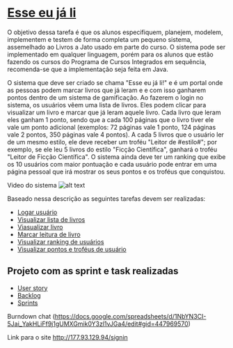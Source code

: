 # [Esse eu já li](http://177.93.129.94/signin)

O objetivo dessa tarefa é que os alunos especifiquem, planejem, modelem, implementem e testem de forma completa um pequeno sistema, assemelhado ao Livros a Jato usado em parte do curso. O sistema pode ser implementado em qualquer linguagem, porém para os alunos que estão fazendo os cursos do Programa de Cursos Integrados em sequência, recomenda-se que a implementação seja feita em Java.

O sistema que deve ser criado se chama "Esse eu já li!" e é um portal onde as pessoas podem marcar livros que já leram e e com isso ganharem pontos dentro de um sistema de gamificação. Ao fazerem o login no sistema, os usuários vêem uma lista de livros. Eles podem clicar para visualizar um livro e marcar que já leram aquele livro. Cada livro que leram eles ganham 1 ponto, sendo que a cada 100 páginas que o livro tiver ele vale um ponto adicional (exemplos: 72 páginas vale 1 ponto, 124 páginas vale 2 pontos, 350 páginas vale 4 pontos). A cada 5 livros que o usuário ler de um mesmo estilo, ele deve receber um troféu "Leitor de #estilo#"; por exemplo, se ele leu 5 livros do estilo "Ficção Científica", ganhará o troféu "Leitor de Ficção Científica". O sistema ainda deve ter um ranking que exibe os 10 usuários com maior pontuação e cada usuário pode entrar em uma página pessoal que irá mostrar os seus pontos e os troféus que conquistou.

Video do sistema
![alt text](https://github.com/felipefrmelo/esse-eu-ja-li/blob/main/jali.gif)


Baseado nessa descrição as seguintes tarefas devem ser realizadas:
- [Logar usuário](https://github.com/users/felipefrmelo/projects/10/views/10?layout=board&filterQuery=label%3A%22user+story%22&pane=issue&itemId=9400686)
- [Visualizar lista de livros](https://github.com/users/felipefrmelo/projects/10/views/10?layout=board&filterQuery=label%3A%22user+story%22&pane=issue&itemId=9401362)
- [Viasualizar livro](https://github.com/users/felipefrmelo/projects/10/views/10?layout=board&filterQuery=label%3A%22user+story%22&pane=issue&itemId=9401411)
- [Marcar leitura de livro](https://github.com/users/felipefrmelo/projects/10/views/10?layout=board&filterQuery=label%3A%22user+story%22&pane=issue&itemId=9401598)
- [Visualizar ranking de usuários](https://github.com/users/felipefrmelo/projects/10/views/10?layout=board&filterQuery=label%3A%22user+story%22&pane=issue&itemId=9401740)
- [Visualizar pontos e troféus de usuário](https://github.com/users/felipefrmelo/projects/10/views/10?layout=board&filterQuery=label%3A%22user+story%22&pane=issue&itemId=9401789)

## Projeto com as sprint e task realizadas

- [User story](https://github.com/users/felipefrmelo/projects/10/views/10?layout=board&filterQuery=label%3A%22user+story%22)
- [Backlog](https://github.com/users/felipefrmelo/projects/10/views/1)
- [Sprints](https://github.com/users/felipefrmelo/projects/10/views/9)

Burndown chat (https://docs.google.com/spreadsheets/d/1NbYN3CI-5Jai_YakHLiFf9j1gUMXGmik0Y3zl1vJGa4/edit#gid=447969570)

Link para o site http://177.93.129.94/signin

